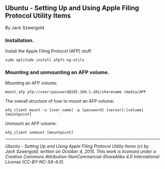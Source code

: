 ## Ubuntu - Setting Up and Using Apple Filing Protocol Utility Items

By Jack Szwergold

### Installation.

Install the Apple Filing Protocol (AFP) stuff:

    sudo aptitude install afpfs-ng-utils

### Mounting and unmounting an AFP volume.

Mounting an AFP volume:

    mount_afp afp://user:password@192.168.1.101/sharename /media/AFP

The overall structure of how to mount an AFP volume:

    afp_client mount -u [user_name] -p [password] [server]:[volume] [mountpoint]

Unmount an AFP volume:

    afp_client unmount [mountpoint]

***

*Ubuntu - Setting Up and Using Apple Filing Protocol Utility Items (c) by Jack Szwergold; written on October 4, 2015. This work is licensed under a Creative Commons Attribution-NonCommercial-ShareAlike 4.0 International License (CC-BY-NC-SA-4.0).*